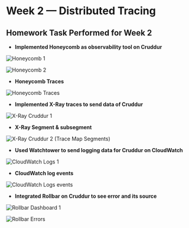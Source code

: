 # Week 2 — Distributed Tracing

## Homework Task Performed for Week 2

- **Implemented Honeycomb as observability tool on Cruddur**

![Honeycomb 1](https://user-images.githubusercontent.com/125117631/223123702-663dd40b-accb-4ad7-ba04-f6a3dec41dfd.png)

![Honeycomb 2](https://user-images.githubusercontent.com/125117631/223123731-1908c5a6-9a65-46b3-8094-d2e1e4315019.png)

- **Honeycomb Traces**

![Honeycomb Traces](https://user-images.githubusercontent.com/125117631/223126664-276bfa52-83ac-4f50-87af-558e6f2007ad.png)

- **Implemented X-Ray traces to send data of Cruddur**

![X-Ray Cruddur 1](https://user-images.githubusercontent.com/125117631/223127135-5f00d8aa-23f9-4eb8-8434-80a9f3312ddf.png)

- **X-Ray Segment & subsegment**

![X-Ray Cruddur 2 (Trace Map   Segments)](https://user-images.githubusercontent.com/125117631/223127186-111884e6-2fa7-403d-8afd-e2bcbcf71b8f.png)

- **Used Watchtower to send logging data for Cruddur on CloudWatch**

![CloudWatch Logs 1](https://user-images.githubusercontent.com/125117631/223127339-2b1b4d3b-d9e4-4663-810d-a6934b48dd1a.png)

 - **CloudWatch log events**

![CloudWatch Logs events](https://user-images.githubusercontent.com/125117631/223127552-008c539b-0f5c-470e-b0f2-e4bf7389cdf5.png)

- **Integrated Rollbar on Cruddur to see error and its source**

![Rollbar Dashboard 1](https://user-images.githubusercontent.com/125117631/223128035-5c08cb65-2812-4d97-a7c2-e03c25547745.png)

![Rollbar Errors](https://user-images.githubusercontent.com/125117631/223128062-2795e15e-d36f-4416-b6cf-fc8f2e605dff.png)

